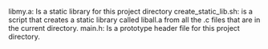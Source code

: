 libmy.a: Is a static library for this project directory
create_static_lib.sh: is a script that creates a static library called liball.a from all the .c files that are in the current directory.
main.h: Is a prototype header file for this project directory.

